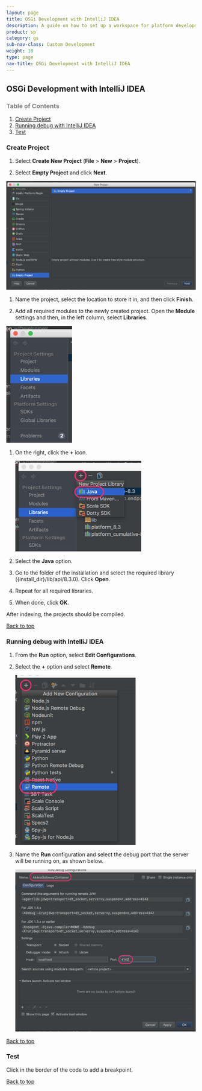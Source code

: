 ```yaml
---
layout: page
title: OSGi Development with IntelliJ IDEA
description: A guide on how to set up a workspace for platform development with IntelliJ IDEA
product: sp
category: gs
sub-nav-class: Custom Development
weight: 10
type: page
nav-title: OSGi Development with IntelliJ IDEA
---
```


## <a name="top"></a>OSGi Development with IntelliJ IDEA

<h3 style="color: grey;">Table of Contents</h3>
<ol class="table_of_contents">
	<li><a href="#createproject">Create Project</a></li>
	<li><a href="#debug">Running debug with IntelliJ IDEA</a></li>
	<li><a href="#test">Test</a></li>
</ol>


### <a name="createproject"></a>Create Project

1. Select **Create New Project** (**File** > **New** > **Project**).
	
1. Select **Empty Project** and click **Next**.
	
  ![](images/03_OSGiDevelopmentWithIntelliJ.png)
		
1. Name the project, select the location to store it in, and then click **Finish**.
	
1. Add all required modules to the newly created project. Open the **Module** settings and then, in the left column, select **Libraries**.

  ![](images/04_OSGiDevelopmentWithIntelliJ.png)
		
1. On the right, click the **+** icon.
	
    ![](images/05_OSGiDevelopmentWithIntelliJ.png)
		
1. Select the **Java** option.
	
1. Go to the folder of the installation and select the required library ({install_dir}/lib/api/8.3.0). Click **Open**.
	
1. Repeat for all required libraries.
	
1. When done, click **OK**.
	
After indexing, the projects should be compiled.

<p><a href="#top">Back to top</a></p>



### <a name="debug"></a>Running debug with IntelliJ IDEA

1. From the **Run** option, select **Edit Configurations**.
2. Select the **+** option and select **Remote**.

	![](images/06_OSGiDevelopmentWithIntelliJ.png)
	
3. Name the **Run** configuration and select the debug port that the server will be running on, as shown below.

	![](images/07_OSGiDevelopmentWithIntelliJ.png)
<p><a href="#top">Back to top</a></p>




### <a name="test"></a>Test

Click in the border of the code to add a breakpoint.

<p><a href="#top">Back to top</a></p>
